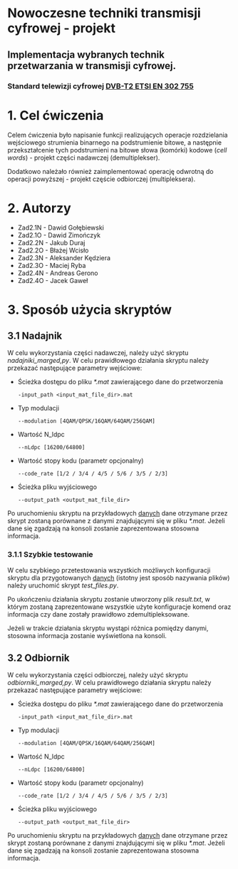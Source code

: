 # Nowoczesne techniki transmisji cyfrowej - projekt

## Implementacja wybranych technik przetwarzania w transmisji cyfrowej.
### Standard telewizji cyfrowej [DVB-T2 ETSI EN 302 755](https://www.etsi.org/deliver/etsi_en/302700_302799/302755/01.02.01_40/en_302755v010201o.pdf)

# 1. Cel ćwiczenia
Celem ćwiczenia było napisanie funkcji realizujących operacje rozdzielania wejściowego strumienia
binarnego na podstrumienie bitowe, a następnie przekształcenie tych podstrumieni na bitowe słowa 
(komórki) kodowe (_cell words_) - projekt części nadawczej (demultiplekser).

Dodatkowo należało również zaimplementować operację odwrotną do operacji powyższej - projekt 
częście odbiorczej (multipleksera).

# 2. Autorzy
- Zad2.1N - Dawid Gołębiewski
- Zad2.1O - Dawid Zimończyk
- Zad2.2N - Jakub Duraj
- Zad2.2O - Błażej Wcisło
- Zad2.3N - Aleksander Kędziera
- Zad2.3O - Maciej Ryba
- Zad2.4N - Andreas Gerono
- Zad2.4O - Jacek Gaweł

# 3. Sposób użycia skryptów
## 3.1 Nadajnik
W celu wykorzystania części nadawczej, należy użyć skryptu _nadajniki_marged,py_. W celu prawidłowego
działania skryptu należy przekazać następujące parametry wejściowe:
- Ścieżka dostępu do pliku _*.mat_ zawierającego dane do przetworzenia 
    ```-
    -input_path <input_mat_file_dir>.mat
    ```
- Typ modulacji
    ```
    --modulation [4QAM/QPSK/16QAM/64QAM/256QAM]
    ```
- Wartość N_ldpc
    ```
    --nLdpc [16200/64800]
    ```
- Wartość stopy kodu (parametr opcjonalny)
    ```
    --code_rate [1/2 / 3/4 / 4/5 / 5/6 / 3/5 / 2/3]
    ```
- Ścieżka pliku wyjściowego
    ```
    --output_path <output_mat_file_dir>
    ```
  
Po uruchomieniu skryptu na przykładowych [danych](./mat_test_files) dane otrzymane przez skrypt 
zostaną porównane z danymi znajdującymi się w pliku _*.mat_. Jeżeli dane się zgadzają na konsoli
zostanie zaprezentowana stosowna informacja.

### 3.1.1 Szybkie testowanie
W celu szybkiego przetestowania wszystkich możliwych konfiguracji skryptu dla przygotowanych 
[danych](./mat_test_files) (istotny jest sposób nazywania plików) należy uruchomić skrypt 
_test_files.py_. 

Po ukończeniu działania skryptu zostanie utworzony plik _result.txt_, w którym zostaną zaprezentowane
wszystkie użyte konfiguracje komend oraz informacja czy dane zostały prawidłowo zdemultipleksowane.

Jeżeli w trakcie działania skryptu wystąpi różnica pomiędzy danymi, stosowna informacja zostanie 
wyświetlona na konsoli.

## 3.2 Odbiornik
W celu wykorzystania części odbiorczej, należy użyć skryptu _odbiorniki_marged,py_. 
W celu prawidłowego działania skryptu należy przekazać następujące parametry wejściowe:
- Ścieżka dostępu do pliku _*.mat_ zawierającego dane do przetworzenia 
    ```-
    -input_path <input_mat_file_dir>.mat
    ```
- Typ modulacji
    ```
    --modulation [4QAM/QPSK/16QAM/64QAM/256QAM]
    ```
- Wartość N_ldpc
    ```
    --nLdpc [16200/64800]
    ```
- Wartość stopy kodu (parametr opcjonalny)
    ```
    --code_rate [1/2 / 3/4 / 4/5 / 5/6 / 3/5 / 2/3]
    ```
- Ścieżka pliku wyjściowego
    ```
    --output_path <output_mat_file_dir>
    ```
  
Po uruchomieniu skryptu na przykładowych [danych](./mat_test_files) dane otrzymane przez skrypt 
zostaną porównane z danymi znajdującymi się w pliku _*.mat_. Jeżeli dane się zgadzają na konsoli
zostanie zaprezentowana stosowna informacja.
